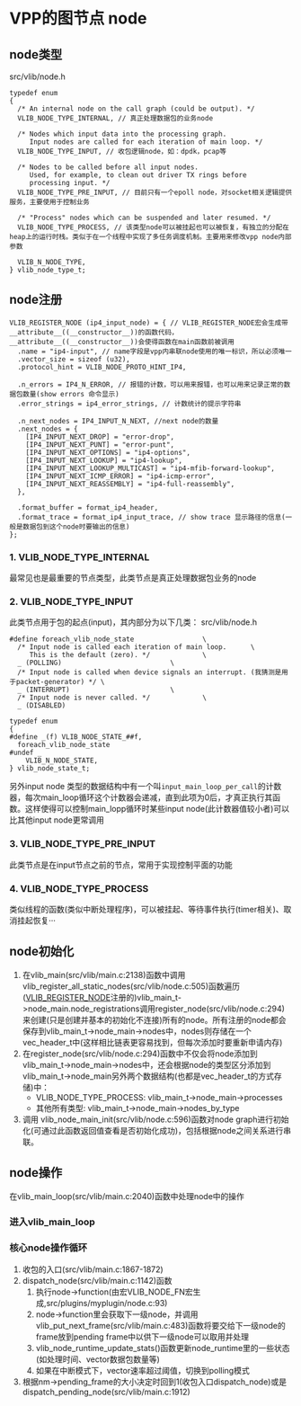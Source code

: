 # VPP的图节点 node
## node类型
src/vlib/node.h
```
typedef enum
{
  /* An internal node on the call graph (could be output). */
  VLIB_NODE_TYPE_INTERNAL, // 真正处理数据包的业务node

  /* Nodes which input data into the processing graph.
     Input nodes are called for each iteration of main loop. */
  VLIB_NODE_TYPE_INPUT, // 收包逻辑node，如：dpdk，pcap等

  /* Nodes to be called before all input nodes.
     Used, for example, to clean out driver TX rings before
     processing input. */
  VLIB_NODE_TYPE_PRE_INPUT, // 目前只有一个epoll node，对socket相关逻辑提供服务，主要使用于控制业务

  /* "Process" nodes which can be suspended and later resumed. */
  VLIB_NODE_TYPE_PROCESS, // 该类型node可以被挂起也可以被恢复，有独立的分配在heap上的运行时栈。类似于在一个线程中实现了多任务调度机制。主要用来修改vpp node内部参数

  VLIB_N_NODE_TYPE,
} vlib_node_type_t;
```
## node注册
```
VLIB_REGISTER_NODE (ip4_input_node) = { // VLIB_REGISTER_NODE宏会生成带__attribute__((__constructor__))的函数代码，__attribute__((__constructor__))会使得函数在main函数前被调用
  .name = "ip4-input", // name字段是vpp内串联node使用的唯一标识，所以必须唯一
  .vector_size = sizeof (u32),
  .protocol_hint = VLIB_NODE_PROTO_HINT_IP4,

  .n_errors = IP4_N_ERROR, // 报错的计数，可以用来报错，也可以用来记录正常的数据包数量(show errors 命令显示)
  .error_strings = ip4_error_strings, // 计数统计的提示字符串

  .n_next_nodes = IP4_INPUT_N_NEXT, //next node的数量
  .next_nodes = {
    [IP4_INPUT_NEXT_DROP] = "error-drop",
    [IP4_INPUT_NEXT_PUNT] = "error-punt",
    [IP4_INPUT_NEXT_OPTIONS] = "ip4-options",
    [IP4_INPUT_NEXT_LOOKUP] = "ip4-lookup",
    [IP4_INPUT_NEXT_LOOKUP_MULTICAST] = "ip4-mfib-forward-lookup",
    [IP4_INPUT_NEXT_ICMP_ERROR] = "ip4-icmp-error",
    [IP4_INPUT_NEXT_REASSEMBLY] = "ip4-full-reassembly",
  },

  .format_buffer = format_ip4_header,
  .format_trace = format_ip4_input_trace, // show trace 显示路径的信息(一般是数据包到这个node时要输出的信息)
};
```
### 1. VLIB_NODE_TYPE_INTERNAL 
最常见也是最重要的节点类型，此类节点是真正处理数据包业务的node
### 2. VLIB_NODE_TYPE_INPUT
此类节点用于包的起点(input)，其内部分为以下几类：
src/vlib/node.h
```
#define foreach_vlib_node_state					\
  /* Input node is called each iteration of main loop.		\
     This is the default (zero). */				\
  _ (POLLING)							\
  /* Input node is called when device signals an interrupt. (我猜测是用于packet-generator) */	\
  _ (INTERRUPT)							\
  /* Input node is never called. */				\
  _ (DISABLED)

typedef enum
{
#define _(f) VLIB_NODE_STATE_##f,
  foreach_vlib_node_state
#undef _
    VLIB_N_NODE_STATE,
} vlib_node_state_t;
```
另外input node 类型的数据结构中有一个叫`input_main_loop_per_call`的计数器，每次main_loop循环这个计数器会递减，直到此项为0后，才真正执行其函数。这样使得可以控制main_lopp循环时某些input node(此计数器值较小者)可以比其他input node更常调用
### 3. VLIB_NODE_TYPE_PRE_INPUT
此类节点是在input节点之前的节点，常用于实现控制平面的功能
### 4. VLIB_NODE_TYPE_PROCESS
类似线程的函数(类似中断处理程序)，可以被挂起、等待事件执行(timer相关)、取消挂起恢复···
## node初始化
1. 在vlib_main(src/vlib/main.c:2138)函数中调用 vlib_register_all_static_nodes(src/vlib/node.c:505)函数遍历([VLIB_REGISTER_NODE](#main函数之前)注册的)vlib_main_t->node_main.node_registrations调用register_node(src/vlib/node.c:294)来创建(只是创建并基本的初始化不连接)所有的node。所有注册的node都会保存到vlib_main_t->node_main->nodes中，nodes则存储在一个vec_header_t中(这样相比链表更容易找到，但每次添加时要重新申请内存)
2. 在register_node(src/vlib/node.c:294)函数中不仅会将node添加到vlib_main_t->node_main->nodes中，还会根据node的类型区分添加到vlib_main_t->node_main另外两个数据结构(也都是vec_header_t的方式存储)中：
   - VLIB_NODE_TYPE_PROCESS: vlib_main_t->node_main->processes
   - 其他所有类型: vlib_main_t->node_main->nodes_by_type
3. 调用 vlib_node_main_init(src/vlib/node.c:596)函数对node graph进行初始化(可通过此函数返回值查看是否初始化成功)，包括根据node之间关系进行串联。
## node操作
在vlib_main_loop(src/vlib/main.c:2040)函数中处理node中的操作
### 进入vlib_main_loop

### 核心node操作循环
1. 收包的入口(src/vlib/main.c:1867-1872)
2. dispatch_node(src/vlib/main.c:1142)函数
   1. 执行node->function(由宏VLIB_NODE_FN宏生成,src/plugins/myplugin/node.c:93)
   2. node->function里会获取下一级node，并调用vlib_put_next_frame(src/vlib/main.c:483)函数将要交给下一级node的frame放到pending frame中以供下一级node可以取用并处理
   3. vlib_node_runtime_update_stats()函数更新node_runtime里的一些状态(如处理时间、vector数据包数量等)
   4. 如果在中断模式下，vector速率超过阈值，切换到polling模式
3. 根据nm->pending_frame的大小决定时回到1(收包入口dispatch_node)或是dispatch_pending_node(src/vlib/main.c:1912)